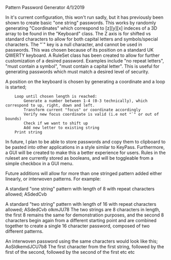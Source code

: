 Pattern Password Generator  4/1/2019

In it's current configuration, this won't run sadly, but it has previously been shown to create basic "one string" passwords.
This works by randomly generating "Coordinates" which correspond to [z][y][x] indeces of a 3D array to be found in the "Keyboard" class.
The Z axis is for shifted vs standard characters to allow for both capital letters and symbols/special characters. 
The "`" key is a null character, and cannot be used in passwords. This was chosen because of its position on a standard UK QWERTY keyboard.
A RuleSet class has been created to allow for further customization of a desired password. Examples include "no repeat letters", "must contain a symbol",
"must contain a capital letter". This is useful for generating passwords which must match a desired level of security.

A position on the keyboard is chosen by generating a coordinate and a loop is started;

        Loop until chosen length is reached:
            Generate a number between 1-4 (0-3 technically), which correspond to up, right, down and left.
            Transform current "focus" or coordinate accordingly
            Verify new focus coordinate is valid (i.e not "`" or out of bounds)
            Check if we want to shift up
            Add new letter to existing string
        Print string

In future, I plan to be able to store passwords and copy them to clipboard to be pasted into other applications in a style similar to KeyPass.
Furthermore, a GUI will be created to make this a better experience for users. Rules in the ruleset are currently stored as booleans, and will be 
toggleable from a simple checkbox in a GUI menu. 

Future additions will allow for more than one stringed pattern added either linearly, or interwoven patterns. For example:

A standard "one string" pattern with length of 8 with repeat characters allowed;    ASdedCvb

A standard "two string" pattern with length of 16 with repeat characters allowed;   ASdedCvb olkmJU78
    The two strings are 8 characters in length, the first 8 remains the same for demonstration purposes, and the second 8 characters begin again from a
    different starting point and are combined together to create a single 16 character password, composed of two different patterns.

An interwoven password using the same characters would look like this;  AoSldkemdJCU7b8
The first character from the first string, followed by the first of the second, followed by the second of the first etc etc
